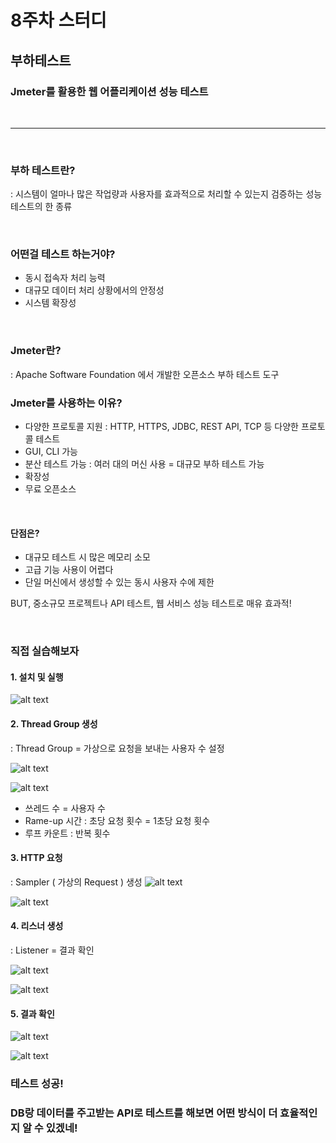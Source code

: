 # 8주차 스터디
## 부하테스트
### Jmeter를 활용한 웹 어플리케이션 성능 테스트

<br><hr><br>

### 부하 테스트란?
: 시스템이 얼마나 많은 작업량과 사용자를 효과적으로 처리할 수 있는지 검증하는 성능 테스트의 한 종류

<br>

### 어떤걸 테스트 하는거야?
- 동시 접속자 처리 능력
- 대규모 데이터 처리 상황에서의 안정성
- 시스템 확장성

<br>

### Jmeter란?
: Apache Software Foundation 에서 개발한 오픈소스 부하 테스트 도구


### Jmeter를 사용하는 이유?
- 다양한 프로토콜 지원 : HTTP, HTTPS, JDBC, REST API, TCP 등 다양한 프로토콜 테스트
- GUI, CLI 가능
- 분산 테스트 가능 : 여러 대의 머신 사용 = 대규모 부하 테스트 가능
- 확장성
- 무료 오픈소스

<br>

#### 단점은?
- 대규모 테스트 시 많은 메모리 소모
- 고급 기능 사용이 어렵다
- 단일 머신에서 생성할 수 있는 동시 사용자 수에 제한

BUT, 중소규모 프로젝트나 API 테스트, 웹 서비스 성능 테스트로 매유 효과적!

<br>

### 직접 실습해보자
#### 1. 설치 및 실행
![alt text](./image/8주차/image.png)

#### 2. Thread Group 생성
: Thread Group = 가상으로 요청을 보내는 사용자 수 설정

![alt text](./image/8주차/image-1.png)

![alt text](./image/8주차/image-2.png)

- 쓰레드 수 = 사용자 수
- Rame-up 시간 : 초당 요청 횟수 = 1초당 요청 횟수
- 루프 카운트 : 반복 횟수

#### 3. HTTP 요청
: Sampler ( 가상의 Request ) 생성
![alt text](./image/8주차/image-3.png)

![alt text](./image/8주차/image-4.png)

#### 4. 리스너 생성
: Listener = 결과 확인

![alt text](./image/8주차/image-5.png)

![alt text](./image/8주차/image-6.png)

#### 5. 결과 확인
![alt text](./image/8주차/image-8.png)

![alt text](./image/8주차/image-9.png)

### 테스트 성공!

### DB랑 데이터를 주고받는 API로 테스트를 해보면 어떤 방식이 더 효율적인지 알 수 있겠네!